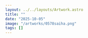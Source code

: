 ```yaml
---
layout: ../../layouts/Artwork.astro
title: ""
date: "2025-10-05"
image: "/artworks/0578saiha.png"
tags: []
---
```


